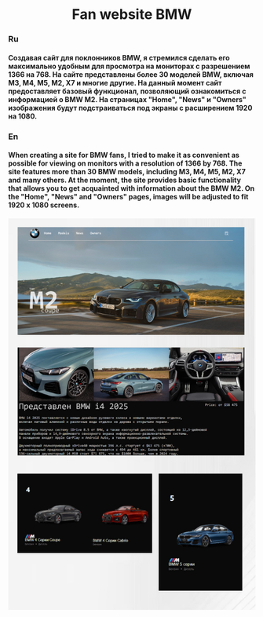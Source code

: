 <h1 align="center"> Fan website BMW </h1>
<h3>Ru</h3>
<h4>
 Создавая сайт для поклонников BMW, я стремился сделать
 его максимально удобным для просмотра на мониторах с разрешением 
 1366 на 768. На сайте представлены более 30 моделей BMW, включая M3, 
 M4, M5, M2, X7 и многие другие. На данный момент сайт предоставляет базовый 
 функционал, позволяющий ознакомиться с информацией о BMW M2. На страницах "Home", "News" 
 и "Owners" изображения будут подстраиваться под экраны с расширением 1920 на 1080. 
</h4>

<h3>En</h3>
<h4>
 When creating a site for BMW fans, I tried to make it as convenient as possible for viewing on 
monitors with a resolution of 1366 by 768. The site features more than 30 BMW models, including 
M3, M4, M5, M2, X7 and many others. At the moment, the site provides basic functionality that allows you 
to get acquainted with information about the BMW M2. On the "Home", "News" and "Owners" pages, images will 
be adjusted to fit 1920 x 1080 screens.</h4>
<img src="img/github.PNG" alt="фото проекта"/>
